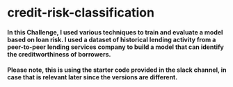 # credit-risk-classification

#### In this Challenge, I used various techniques to train and evaluate a model based on loan risk. I used a dataset of historical lending activity from a peer-to-peer lending services company to build a model that can identify the creditworthiness of borrowers.

#### Please note, this is using the starter code provided in the slack channel, in case that is relevant later since the versions are different.

